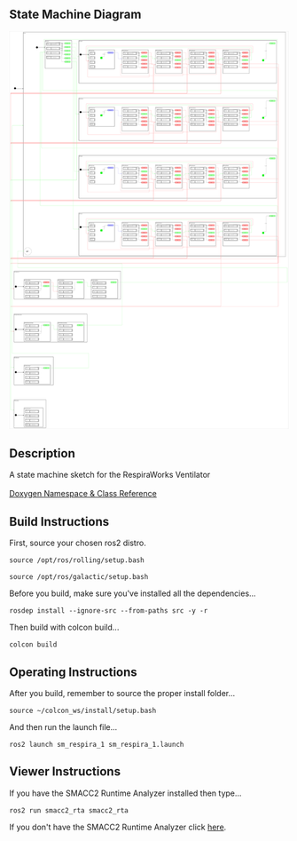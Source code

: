  <h2>State Machine Diagram</h2>

 ![sm_respira](docs/SmRespira1_2021-10-18_102726.svg)

 <h2>Description</h2> A state machine sketch for the RespiraWorks Ventilator<br></br>
<a href="https://robosoft-ai.github.io/SMACC2_Documentation/master/html/namespacesm__respira__1.html">Doxygen Namespace & Class Reference</a>

 <h2>Build Instructions</h2>

First, source your chosen ros2 distro.
```
source /opt/ros/rolling/setup.bash
```
```
source /opt/ros/galactic/setup.bash
```

Before you build, make sure you've installed all the dependencies...

```
rosdep install --ignore-src --from-paths src -y -r
```

Then build with colcon build...

```
colcon build
```
<h2>Operating Instructions</h2>
After you build, remember to source the proper install folder...

```
source ~/colcon_ws/install/setup.bash
```

And then run the launch file...

```
ros2 launch sm_respira_1 sm_respira_1.launch
```

 <h2>Viewer Instructions</h2>
If you have the SMACC2 Runtime Analyzer installed then type...

```
ros2 run smacc2_rta smacc2_rta
```

If you don't have the SMACC2 Runtime Analyzer click <a href="https://robosoft.ai/product-category/smacc2-runtime-analyzer/">here</a>.
